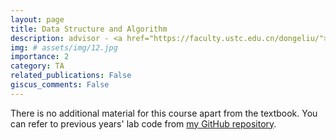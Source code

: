 ```yaml
---
layout: page
title: Data Structure and Algorithm
description: advisor - <a href="https://faculty.ustc.edu.cn/dongeliu/">Prof. Dong Liu</a>
img: # assets/img/12.jpg
importance: 2
category: TA
related_publications: False
giscus_comments: False
---
```


There is no additional material for this course apart from the textbook. You can refer to previous years' lab code from [my GitHub repository](https://github.com/AlbedoWang/DataStructure-and-Algorithm).